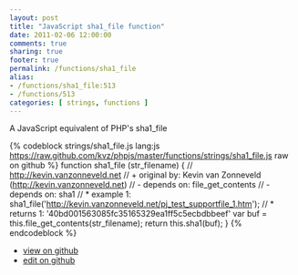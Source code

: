 ```yaml
---
layout: post
title: "JavaScript sha1_file function"
date: 2011-02-06 12:00:00
comments: true
sharing: true
footer: true
permalink: /functions/sha1_file
alias:
- /functions/sha1_file:513
- /functions/513
categories: [ strings, functions ]
---
```

A JavaScript equivalent of PHP's sha1_file
<!-- more -->
{% codeblock strings/sha1_file.js lang:js https://raw.github.com/kvz/phpjs/master/functions/strings/sha1_file.js raw on github %}
function sha1_file (str_filename) {
    // http://kevin.vanzonneveld.net
    // +   original by: Kevin van Zonneveld (http://kevin.vanzonneveld.net)
    // -    depends on: file_get_contents
    // -    depends on: sha1
    // *     example 1: sha1_file('http://kevin.vanzonneveld.net/pj_test_supportfile_1.htm');
    // *     returns 1: '40bd001563085fc35165329ea1ff5c5ecbdbbeef'
    var buf = this.file_get_contents(str_filename);
    return this.sha1(buf);
}
{% endcodeblock %}
<ul>
 <li><a href="https://github.com/kvz/phpjs/blob/master/functions/strings/sha1_file.js">view on github</a></li>
 <li><a href="https://github.com/kvz/phpjs/edit/master/functions/strings/sha1_file.js">edit on github</a></li>
</ul>
